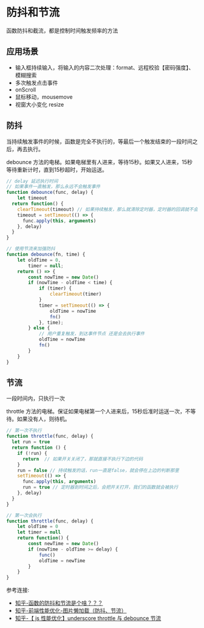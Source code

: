 # 防抖和节流

函数防抖和截流，都是控制时间触发频率的方法

## 应用场景

* 输入框持续输入，将输入的内容二次处理：format、远程校验【密码强度】、模糊搜索
* 多次触发点击事件
* onScroll
* 鼠标移动，mousemove
* 视窗大小变化 resize

## 防抖

当持续触发事件的时候，函数是完全不执行的，等最后一个触发结束的一段时间之后，再去执行。

debounce 方法的电梯。如果电梯里有人进来，等待15秒。如果又人进来，15秒等待重新计时，直到15秒超时，开始运送。

```js
// delay 延迟执行时间
// 如果事件一直触发，那么永远不会触发事件
function debounce(func, delay) {
	let timeout
  return function() {
    clearTimeout(timeout) // 如果持续触发，那么就清除定时器，定时器的回调就不会执行
    timeout = setTimeout(() => {
      func.apply(this, arguments)
    }, delay)
  }
}

// 使用节流来加强防抖
function debounce(fn, time) {
    let oldTime = 0,
        timer = null;
    return () => {
        const nowTime = new Date()
        if (nowTime - oldTime < time) {
            if (timer) {
                clearTimeout(timer)
            }
            timer = setTimeout(() => {
                oldTime = nowTime
                fn()
            }, time);
        } else {
            // 用户重复触发，到达事件节点 还是会去执行事件
            oldTime = nowTime
            fn()
        }
    }
}
```

## 节流

一段时间内，只执行一次

throttle 方法的电梯。保证如果电梯第一个人进来后，15秒后准时运送一次，不等待。如果没有人，则待机。

```js
// 第一次不执行
function throttle(func, delay) {
  let run = true
  return function () {
    if (!run) {
      return  // 如果开关关闭了，那就直接不执行下边的代码
    }
    run = false // 持续触发的话，run一直是false，就会停在上边的判断那里
    setTimeout(() => {
      func.apply(this, arguments)
      run = true // 定时器到时间之后，会把开关打开，我们的函数就会被执行
    }, delay)
  }
}

// 第一次会执行
function throttle(func, delay) {
	let oldTime = 0
	let timer = null
	return function() {
		const newTime = new Date()
		if (nowTime - oldTime >= delay) {
			func()
			oldTime = newTime
		}
	}
}
```

参考连接:
* [知乎-函数的防抖和节流是个啥？？？](https://zhuanlan.zhihu.com/p/72923073)
* [知乎-前端性能优化-图片懒加载（防抖、节流）](https://zhuanlan.zhihu.com/p/100415787)
* [知乎-【 js 性能优化】underscore throttle 与 debounce 节流](https://zhuanlan.zhihu.com/p/26054718)
